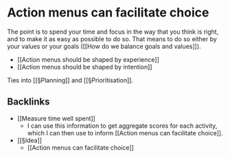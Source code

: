# Action menus can facilitate choice
The point is to spend your time and focus in the way that you think is right, and to make it as easy as possible to do so. That means to do so either by your values or your goals ([[How do we balance goals and values]]).

* [[Action menus should be shaped by experience]]
* [[Action menus should be shaped by intention]]

Ties into [[§Planning]] and [[§Prioritisation]].

## Backlinks
* [[Measure time well spent]]
	* I can use this information to get aggregate scores for each activity, which I can then use to inform [[Action menus can facilitate choice]].
* [[§Idea]]
	* [[Action menus can facilitate choice]]

<!-- #p1 -->

<!-- {BearID:5E413253-F81F-4245-890D-B533405E93BA-940-0000041F333E4DBE} -->
